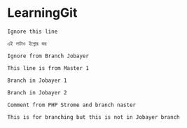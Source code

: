# LearningGit
`Ignore this line`

`এই লাটাও ইগ্নোর কর`

`Ignore from Branch Jobayer`


`This line is from Master 1`

`Branch in Jobayer 1`

`Branch in Jobayer 2`

`Comment from PHP Strome and branch naster`

`This is for branching but this is not in Jobayer branch`
